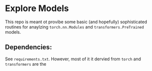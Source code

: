 # Explore Models
This repo is meant ot provibe some basic (and hopefully) sophisticated 
routines for anaylzing `torch.nn.Modules` and `transformers.PreTrained`
models.


## Dependencies: 
See `requirements.txt`. However, most of it it dervied from `torch` and `transformers` are the 

